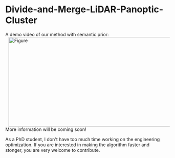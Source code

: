 # Divide-and-Merge-LiDAR-Panoptic-Cluster

A demo video of our method with semantic prior:
<br />
<img src="https://github.com/placeforyiming/Divide-and-Merge-LiDAR-Panoptic-Cluster/blob/main/panoptic.gif?raw=true" alt="Figure" style="width: 540px; height: 280px;" hspace="10" align="left"/>
<br /><br /><br /><br /><br /><br /><br /><br /><br /><br /><br /><br />

More information will be coming soon!

As a PhD student, I don't have too much time working on the engineering optimization. If you are interested in making the algorithm faster and stonger, you are very welcome to contribute.
